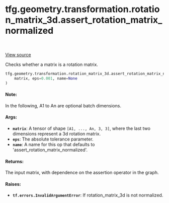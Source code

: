 <div itemscope itemtype="http://developers.google.com/ReferenceObject">
<meta itemprop="name" content="tfg.geometry.transformation.rotation_matrix_3d.assert_rotation_matrix_normalized" />
<meta itemprop="path" content="Stable" />
</div>

# tfg.geometry.transformation.rotation_matrix_3d.assert_rotation_matrix_normalized

<!-- Insert buttons and diff -->

<table class="tfo-notebook-buttons tfo-api" align="left">
</table>

<a target="_blank" href="https://github.com/tensorflow/graphics/blob/master/tensorflow_graphics/geometry/transformation/rotation_matrix_3d.py">View source</a>



Checks whether a matrix is a rotation matrix.

```python
tfg.geometry.transformation.rotation_matrix_3d.assert_rotation_matrix_normalized(
    matrix, eps=0.001, name=None
)
```



<!-- Placeholder for "Used in" -->


#### Note:

In the following, A1 to An are optional batch dimensions.



#### Args:


* <b>`matrix`</b>: A tensor of shape `[A1, ..., An, 3, 3]`, where the last two
  dimensions represent a 3d rotation matrix.
* <b>`eps`</b>: The absolute tolerance parameter.
* <b>`name`</b>: A name for this op that defaults to
  'assert_rotation_matrix_normalized'.


#### Returns:

The input matrix, with dependence on the assertion operator in the graph.



#### Raises:


* <b>`tf.errors.InvalidArgumentError`</b>: If rotation_matrix_3d is not normalized.